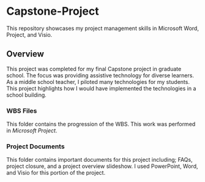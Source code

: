 # Capstone-Project
This repository showcases my project management skills in Microsoft Word, Project, and Visio.

## Overview
This project was completed for my final Capstone project in graduate school. The focus was providing assistive technology for diverse learners. As a middle school teacher, I piloted many technologies for my students. This project highlights how I would have implemented the technologies in a school building. 

### WBS Files
This folder contains the progression of the WBS. This work was performed in _Microsoft Project_.

### Project Documents
This folder contains important documents for this project including; FAQs, project closure, and a project overview slideshow. I used PowerPoint, Word, and Visio for this portion of the project. 

